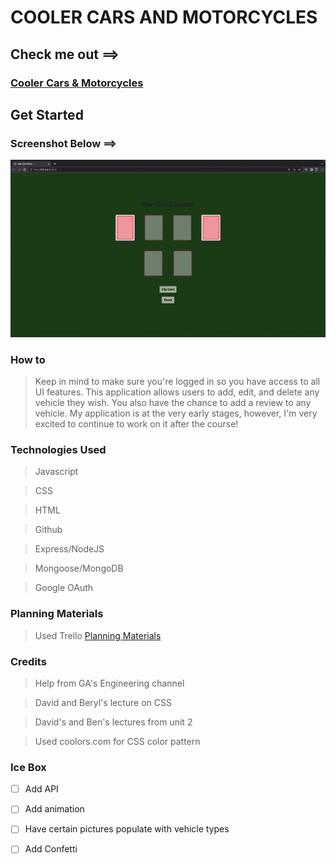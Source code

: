 # COOLER CARS AND MOTORCYCLES 


## Check me out ==>
### [Cooler Cars & Motorcycles](https://flyio-cooler-cars-motorcycles.fly.dev)

## Get Started 



### Screenshot Below ==>

![screenshot](https://github.com/J3NNog1/war-card-game/blob/main/assets/Screen%20Shot%202022-09-15%20at%2010.48.11%20AM%20(2).png)

### How to
 
> Keep in mind to make sure you're logged in so you have access to all UI features.
> This application allows users to add, edit, and delete any vehicle they wish. 
> You also have the chance to add a review to any vehicle.
> My application is at the very early stages, however, I'm very excited to continue to work on it after the course!
> 

### Technologies Used
 
 >Javascript 

 >CSS

> HTML

> Github

> Express/NodeJS

> Mongoose/MongoDB

> Google OAuth

### Planning Materials

> Used Trello 
>[Planning Materials](https://trello.com/b/KX5jcP6i/cooler-cars-and-motorcycles)

### Credits

> Help from GA's Engineering channel

> David and Beryl's lecture on CSS

> David's and Ben's lectures from unit 2

> Used coolors.com for CSS color pattern

> 

### Ice Box 

- [ ] Add API   

- [ ] Add animation

- [ ] Have certain pictures populate with vehicle types

- [ ] Add Confetti 